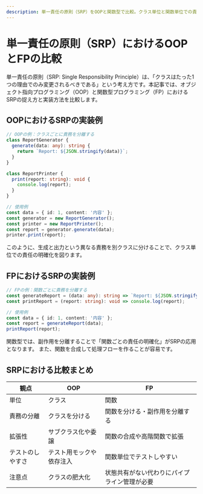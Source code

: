 ```yaml
---
description: 単一責任の原則（SRP）をOOPと関数型で比較。クラス単位と関数単位での責務分離の違い、副作用の扱い方、テスト手法を実例で学びます。
---
```


# 単一責任の原則（SRP）におけるOOPとFPの比較

単一責任の原則（SRP: Single Responsibility Principle）は、「クラスはたった1つの理由でのみ変更されるべきである」という考え方です。本記事では、オブジェクト指向プログラミング（OOP）と関数型プログラミング（FP）におけるSRPの捉え方と実装方法を比較します。

## OOPにおけるSRPの実装例

```ts
// OOPの例：クラスごとに責務を分離する
class ReportGenerator {
  generate(data: any): string {
    return `Report: ${JSON.stringify(data)}`;
  }
}

class ReportPrinter {
  print(report: string): void {
    console.log(report);
  }
}

// 使用例
const data = { id: 1, content: '内容' };
const generator = new ReportGenerator();
const printer = new ReportPrinter();
const report = generator.generate(data);
printer.print(report);
```
このように、生成と出力という異なる責務を別クラスに分けることで、クラス単位での責任の明確化を図ります。

## FPにおけるSRPの実装例

```ts
// FPの例：関数ごとに責務を分離する
const generateReport = (data: any): string => `Report: ${JSON.stringify(data)}`;
const printReport = (report: string): void => console.log(report);

// 使用例
const data = { id: 1, content: '内容' };
const report = generateReport(data);
printReport(report);
```

関数型では、副作用を分離することで「関数ごとの責任の明確化」がSRPの応用となります。
また、関数を合成して処理フローを作ることが容易です。

## SRPにおける比較まとめ

|観点|OOP|FP|
|---|---|---|
|単位|クラス|関数|
|責務の分離|クラスを分ける|関数を分ける・副作用を分離する|
|拡張性|サブクラス化や委譲|関数の合成や高階関数で拡張|
|テストのしやすさ|テスト用モックや依存注入|関数単位でテストしやすい|
|注意点|クラスの肥大化|状態共有がない代わりにパイプライン管理が必要|
